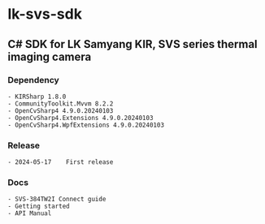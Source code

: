 # lk-svs-sdk

## C# SDK for LK Samyang KIR, SVS series thermal imaging camera

### Dependency
	- KIRSharp 1.8.0
	- CommunityToolkit.Mvvm 8.2.2
	- OpenCvSharp4 4.9.0.20240103
	- OpenCvSharp4.Extensions 4.9.0.20240103
	- OpenCvSharp4.WpfExtensions 4.9.0.20240103

### Release
	- 2024-05-17	First release

### Docs
	- SVS-384TW2I Connect guide
	- Getting started
	- API Manual
